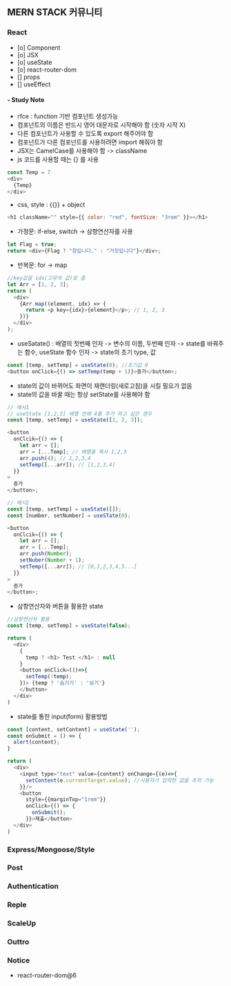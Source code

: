 ## MERN STACK 커뮤니티

### React

- [o] Component
- [o] JSX
- [o] useState
- [o] react-router-dom
- [] props
- [] useEffect

#### - Study Note

- rfce : function 기반 컴포넌트 생성가능
- 컴포넌트의 이름은 반드시 영어 대문자로 시작해야 함 (숫자 시작 X)
- 다른 컴포넌트가 사용할 수 있도록 export 해주어야 함
- 컴포넌트가 다른 컴포넌트를 사용하려면 import 해줘야 함
- JSX는 CamelCase를 사용해야 함 -> className
- js 코드를 사용할 때는 {} 를 사용

```js
const Temp = 7
<div>
  {Temp}
</div>
```

- css, style : {{}} + object

```js
<h1 className="" style={{ color: "red", fontSize: "3rem" }}></h1>
```

- 가정문: if-else, switch -> 삼항연산자를 사용

```js
let Flag = true;
return <div>{Flag ? "참입니다." : "거짓입니다"}</div>;
```

- 반복문: for -> map

```js
//key값을 idx(고유의 값)로 줌
let Arr = [1, 2, 3];
return (
  <div>
    {Arr.map((element, idx) => {
      return <p key={idx}>{element}</p>; // 1, 2, 3
    })}
  </div>
);
```

- useSatate() : 배열의 첫번째 인자 -> 변수의 이름, 두번째 인자 -> state를 바꿔주는 함수, useState 함수 인자 -> state의 초기 type, 값

```js
const [temp, setTemp] = useState(0); //초기값 0
<button onClick={() => setTemp(temp + 1)}>증가</button>;
```

- state의 값이 바뀌어도 화면이 재랜더링(새로고침)을 시킬 필요가 없음
- state의 값을 바꿀 때는 항상 setState를 사용해야 함

```js
// 예시1
// useState [1,2,3] 배열 안에 4를 추가 하고 싶은 경우
const [temp, setTemp] = useState([1, 2, 3]);

<button
  onClcik={() => {
    let arr = [];
    arr = [...Temp]; // 배열을 복사 1,2,3
    arr.push(4); // 1,2,3,4
    setTemp([...arr]); // [1,2,3,4]
  }}
>
  증가
</button>;

// 예시2
const [temp, setTemp] = useState([]);
const [number, setNumber] = useSTate(0);

<button
  onClcik={() => {
    let arr = [];
    arr = [...Temp];
    arr.push(Number);
    setNuber(Number + 1);
    setTemp([...arr]); // [0,1,2,3,4,5...]
  }}
>
  증가
</button>;
```

- 삼항연산자와 버튼을 활용한 state

```js
//삼항연산자 활용
const [temp, setTemp] = useState(false);

return (
  <div>
    {
      temp ? <h1> Test </h1> : null
    }
    <button onClick=(()=>{
      setTemp(!temp);
    })> {temp ? '숨기기' : '보기'}
    </button>
  </div>
)
```

- state를 통한 input(form) 활용방법

```js
const [content, setContent] = useState('');
const onSubmit = () => {
  alert(content);
}

return (
  <div>
    <input type="text" value={content} onChange={(e)=>{
      setContent(e.currentTarget.value); //사용자가 입력한 값을 추적 가능
    }}/>
    <button
      style={{marginTop="1rem"}}
      onClick={() => {
        onSubmit();
      }}>제출</button>
  </div>
)
```

### Express/Mongoose/Style

### Post

### Authentication

### Reple

### ScaleUp

### Outtro

### Notice

- react-router-dom@6
